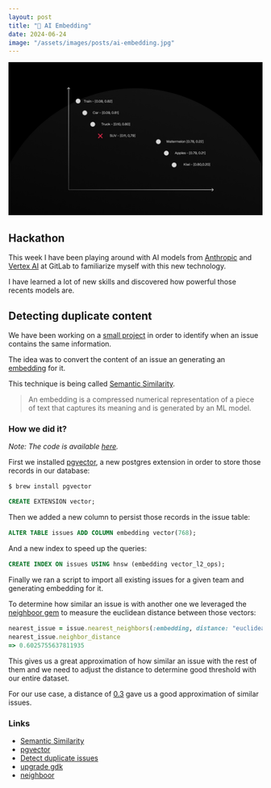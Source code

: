 ```yaml
---
layout: post
title: "🤖 AI Embedding"
date: 2024-06-24
image: "/assets/images/posts/ai-embedding.jpg"
---
```


![ai-embedding](/assets/images/posts/ai-embedding.jpg)

## Hackathon

This week I have been playing around with AI models from [Anthropic](https://www.anthropic.com/news/claude-3-5-sonnet) and [Vertex AI](https://cloud.google.com/vertex-ai/generative-ai/docs/learn/models) at GitLab to familiarize myself with this new technology.

I have learned a lot of new skills and discovered how powerful those recents models are.

## Detecting duplicate content

We have been working on a [small project](https://gitlab.com/gitlab-org/gitlab/-/issues/468157) in order to identify when an issue contains the same information.

The idea was to convert the content of an issue an generating an [embedding](https://cloud.google.com/vertex-ai/generative-ai/docs/embeddings/get-text-embeddings) for it.

This technique is being called [Semantic Similarity](https://en.wikipedia.org/wiki/Semantic_similarity).

> An embedding is a compressed numerical representation of a piece of text that captures its meaning and is generated by an ML model.

### How we did it?

*Note: The code is available [here](https://gitlab.com/gitlab-org/gitlab/-/merge_requests/156761).*

First we installed [pgvector](https://github.com/pgvector/pgvector), a new postgres extension in order to store those records in our database:


```shell
$ brew install pgvector
```

```sql
CREATE EXTENSION vector;
```

Then we added a new column to persist those records in the issue table:

```sql
ALTER TABLE issues ADD COLUMN embedding vector(768);
```

And a new index to speed up the queries:

```sql
CREATE INDEX ON issues USING hnsw (embedding vector_l2_ops);
```

Finally we ran a script to import all existing issues for a given team and generating embedding for it.

To determine how similar an issue is with another one we leveraged the [neighboor gem](https://github.com/ankane/neighbor) to measure the euclidean distance between those vectors:

```ruby
nearest_issue = issue.nearest_neighbors(:embedding, distance: "euclidean").first
nearest_issue.neighbor_distance
=> 0.6025755637811935
```

This gives us a great approximation of how similar an issue with the rest of them and we need to adjust the distance to determine good threshold with our entire dataset.

For our use case, a distance of [0.3](https://gitlab.com/gitlab-org/gitlab/-/issues/468157#note_1957869527) gave us a good approximation of similar issues.

### Links

- [Semantic Similarity](https://en.wikipedia.org/wiki/Semantic_similarity)
- [pgvector](https://www.timescale.com/learn/postgresql-extensions-pgvector)
- [Detect duplicate issues](https://mikulskibartosz.name/text-search-and-duplicate-detection-with-word-embeddings-and-vector-databases)
- [upgrade gdk](https://gitlab.com/gitlab-org/gitlab-development-kit/-/merge_requests/3778)
- [neighboor](https://github.com/ankane/neighbor)
